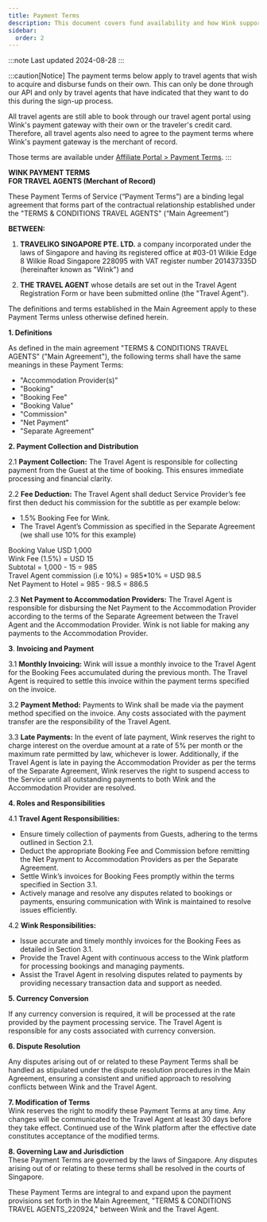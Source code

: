```yaml
---
title: Payment Terms
description: This document covers fund availability and how Wink supports the agent model for travel agents.
sidebar:
  order: 2
---
```


:::note
Last updated 2024-08-28
:::

:::caution[Notice]
The payment terms below apply to travel agents that wish to acquire and disburse funds on their own.
This can only be done through our API and only by travel agents that have indicated that they want to do this during the sign-up process.

All travel agents are still able to book through our travel agent portal using Wink's payment gateway with their own or the traveler's credit card. Therefore, all travel agents also need to agree to the payment terms where Wink's payment gateway is the merchant of record.

Those terms are available under [Affiliate Portal > Payment Terms](/studio/payment-terms).
:::

**WINK PAYMENT TERMS**   
**FOR TRAVEL AGENTS (Merchant of Record)**

These Payment Terms of Service (“Payment Terms”) are a binding legal agreement that forms part of the contractual relationship established under the "TERMS & CONDITIONS TRAVEL AGENTS" (“Main Agreement”)

**BETWEEN:**

1. **TRAVELIKO SINGAPORE PTE. LTD.** a company incorporated under the laws of Singapore and having its registered office at \#03-01 Wilkie Edge 8 Wilkie Road Singapore 228095 with VAT register number 201437335D (hereinafter known as "Wink") and  
     
2. **THE TRAVEL AGENT** whose details are set out in the Travel Agent Registration Form or have been submitted online (the "Travel Agent").

The definitions and terms established in the Main Agreement apply to these Payment Terms unless otherwise defined herein.

**1. Definitions**

As defined in the main agreement "TERMS & CONDITIONS TRAVEL AGENTS" ("Main Agreement"), the following terms shall have the same meanings in these Payment Terms:

* "Accommodation Provider(s)"  
* "Booking"  
* "Booking Fee"  
* "Booking Value"  
* "Commission"  
* "Net Payment"  
* "Separate Agreement"


**2. Payment Collection and Distribution**

2.1 **Payment Collection:** The Travel Agent is responsible for collecting payment from the Guest at the time of booking. This ensures immediate processing and financial clarity.

2.2 **Fee Deduction:** The Travel Agent shall deduct Service Provider’s fee first then deduct his commission for the subtitle as per example below:

* 1.5% Booking Fee for Wink.  
* The Travel Agent’s Commission as specified in the Separate Agreement (we shall use 10% for this example)

Booking Value USD 1,000  
Wink Fee (1.5%) \= USD 15  
Subtotal \= 1,000 \- 15 \= 985  
Travel Agent commission (i.e 10%) \= 985\*10% \= USD 98.5  
Net Payment to Hotel \= 985 \- 98.5 \= 886.5 

2.3 **Net Payment to Accommodation Providers:** The Travel Agent is responsible for disbursing the Net Payment to the Accommodation Provider according to the terms of the Separate Agreement between the Travel Agent and the Accommodation Provider. Wink is not liable for making any payments to the Accommodation Provider.

**3**. **Invoicing and Payment** 

3.1 **Monthly Invoicing:** Wink will issue a monthly invoice to the Travel Agent for the Booking Fees accumulated during the previous month. The Travel Agent is required to settle this invoice within the payment terms specified on the invoice.

3.2 **Payment Method:** Payments to Wink shall be made via the payment method specified on the invoice. Any costs associated with the payment transfer are the responsibility of the Travel Agent.

3.3 **Late Payments:** In the event of late payment, Wink reserves the right to charge interest on the overdue amount at a rate of 5% per month or the maximum rate permitted by law, whichever is lower. Additionally, if the Travel Agent is late in paying the Accommodation Provider as per the terms of the Separate Agreement, Wink reserves the right to suspend access to the Service until all outstanding payments to both Wink and the Accommodation Provider are resolved.

**4. Roles and Responsibilities**

4.1 **Travel Agent Responsibilities:**

* Ensure timely collection of payments from Guests, adhering to the terms outlined in Section 2.1.  
* Deduct the appropriate Booking Fee and Commission before remitting the Net Payment to Accommodation Providers as per the Separate Agreement.  
* Settle Wink’s invoices for Booking Fees promptly within the terms specified in Section 3.1.  
* Actively manage and resolve any disputes related to bookings or payments, ensuring communication with Wink is maintained to resolve issues efficiently.

4.2 **Wink Responsibilities:**

* Issue accurate and timely monthly invoices for the Booking Fees as detailed in Section 3.1.  
* Provide the Travel Agent with continuous  access to the Wink platform for processing bookings and managing payments.  
* Assist the Travel Agent in resolving disputes related to payments by providing necessary transaction data and support as needed.

**5. Currency Conversion**

If any currency conversion is required, it will be processed at the rate provided by the payment processing service. The Travel Agent is responsible for any costs associated with currency conversion.

**6. Dispute Resolution**

Any disputes arising out of or related to these Payment Terms shall be handled as stipulated under the dispute resolution procedures in the Main Agreement, ensuring a consistent and unified approach to resolving conflicts between Wink and the Travel Agent.

**7. Modification of Terms**  
Wink reserves the right to modify these Payment Terms at any time. Any changes will be communicated to the Travel Agent at least 30 days before they take effect. Continued use of the Wink platform after the effective date constitutes acceptance of the modified terms.

**8. Governing Law and Jurisdiction**  
These Payment Terms are governed by the laws of Singapore. Any disputes arising out of or relating to these terms shall be resolved in the courts of Singapore.

These Payment Terms are integral to and expand upon the payment provisions set forth in the Main Agreement, "TERMS & CONDITIONS TRAVEL AGENTS\_220924," between Wink and the Travel Agent.